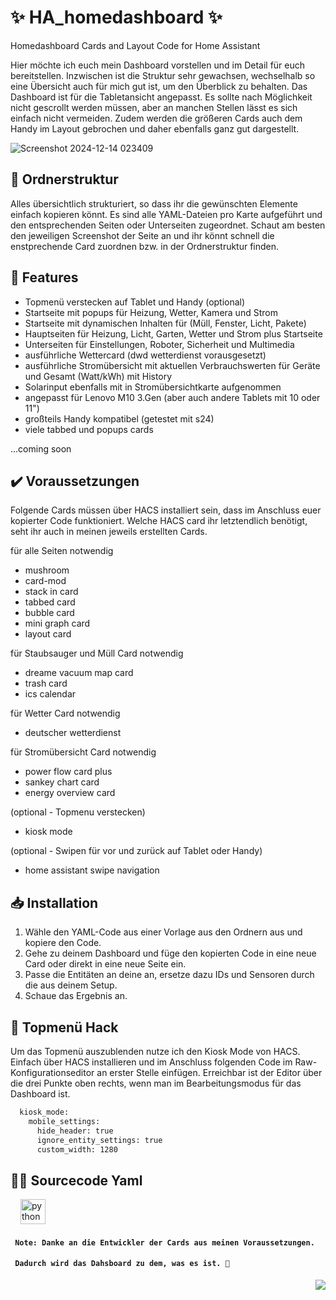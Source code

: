 # ✨ HA_homedashboard ✨ 
Homedashboard Cards and Layout Code for Home Assistant

Hier möchte ich euch mein Dashboard vorstellen und im Detail für euch bereitstellen. Inzwischen ist die Struktur sehr gewachsen, wechselhalb so eine Übersicht auch für mich gut ist, um den Überblick zu behalten.
Das Dashboard ist für die Tabletansicht angepasst. Es sollte nach Möglichkeit nicht gescrollt werden müssen, aber an manchen Stellen lässt es sich einfach nicht vermeiden. Zudem werden die größeren Cards auch dem Handy im Layout gebrochen und daher ebenfalls ganz gut dargestellt.

![Screenshot 2024-12-14 023409](https://github.com/user-attachments/assets/499c5656-9474-4ca0-a2da-a24616f3e1ec)

## 📂 Ordnerstruktur
Alles übersichtlich strukturiert, so dass ihr die gewünschten Elemente einfach kopieren könnt. Es sind alle YAML-Dateien pro Karte aufgeführt und den entsprechenden Seiten oder Unterseiten zugeordnet. 
Schaut am besten den jeweiligen Screenshot der Seite an und ihr könnt schnell die enstprechende Card zuordnen bzw. in der Ordnerstruktur finden.

## 📖 Features

- Topmenü verstecken auf Tablet und Handy (optional)
- Startseite mit popups für Heizung, Wetter, Kamera und Strom
- Startseite mit dynamischen Inhalten für (Müll, Fenster, Licht, Pakete)
- Hauptseiten für Heizung, Licht, Garten, Wetter und Strom plus Startseite
- Unterseiten für Einstellungen, Roboter, Sicherheit und Multimedia
- ausführliche Wettercard (dwd wetterdienst vorausgesetzt)
- ausführliche Stromübersicht mit aktuellen Verbrauchswerten für Geräte und Gesamt (Watt/kWh) mit History
- Solarinput ebenfalls mit in Stromübersichtkarte aufgenommen
- angepasst für Lenovo M10 3.Gen (aber auch andere Tablets mit 10 oder 11")
- großteils Handy kompatibel (getestet mit s24)
- viele tabbed und popups cards

...coming soon

## ✔️ Voraussetzungen

Folgende Cards müssen über HACS installiert sein, dass im Anschluss euer kopierter Code funktioniert.
Welche HACS card ihr letztendlich benötigt, seht ihr auch in meinen jeweils erstellten Cards.

für alle Seiten notwendig
- mushroom
- card-mod
- stack in card
- tabbed card
- bubble card
- mini graph card
- layout card

für Staubsauger und Müll Card notwendig
- dreame vacuum map card
- trash card
- ics calendar

für Wetter Card notwendig
- deutscher wetterdienst

für Stromübersicht Card notwendig
- power flow card plus
- sankey chart card
- energy overview card

(optional - Topmenu verstecken)
- kiosk mode

(optional - Swipen für vor und zurück auf Tablet oder Handy)
- home assistant swipe navigation

## 📥 Installation
1. Wähle den YAML-Code aus einer Vorlage aus den Ordnern aus und kopiere den Code.
2. Gehe zu deinem Dashboard und füge den kopierten Code in eine neue Card oder direkt in eine neue Seite ein.
3. Passe die Entitäten an deine an, ersetze dazu IDs und Sensoren durch die aus deinem Setup.
4. Schaue das Ergebnis an. 

## 💬 Topmenü Hack

Um das Topmenü auszublenden nutze ich den Kiosk Mode von HACS.
Einfach über HACS installieren und im Anschluss folgenden Code im Raw-Konfigurationseditor an erster Stelle einfügen.
Erreichbar ist der Editor über die drei Punkte oben rechts, wenn man im Bearbeitungsmodus für das Dashboard ist.

```bash
  kiosk_mode:
    mobile_settings:
      hide_header: true
      ignore_entity_settings: true
      custom_width: 1280
```


## 👩‍💻 Sourcecode Yaml

<div align="left">
  <img width="12" />
  <img src="https://cdn.jsdelivr.net/gh/devicons/devicon/icons/python/python-original.svg" height="40" alt="python logo"  />
</div>

#### ` Note: Danke an die Entwickler der Cards aus meinen Voraussetzungen.`
#### ` Dadurch wird das Dahsboard zu dem, was es ist. 🤗` 
<div align="right">
  <img src="https://profile-counter.glitch.me/jayjojayson/count.svg?"  />
</div>
